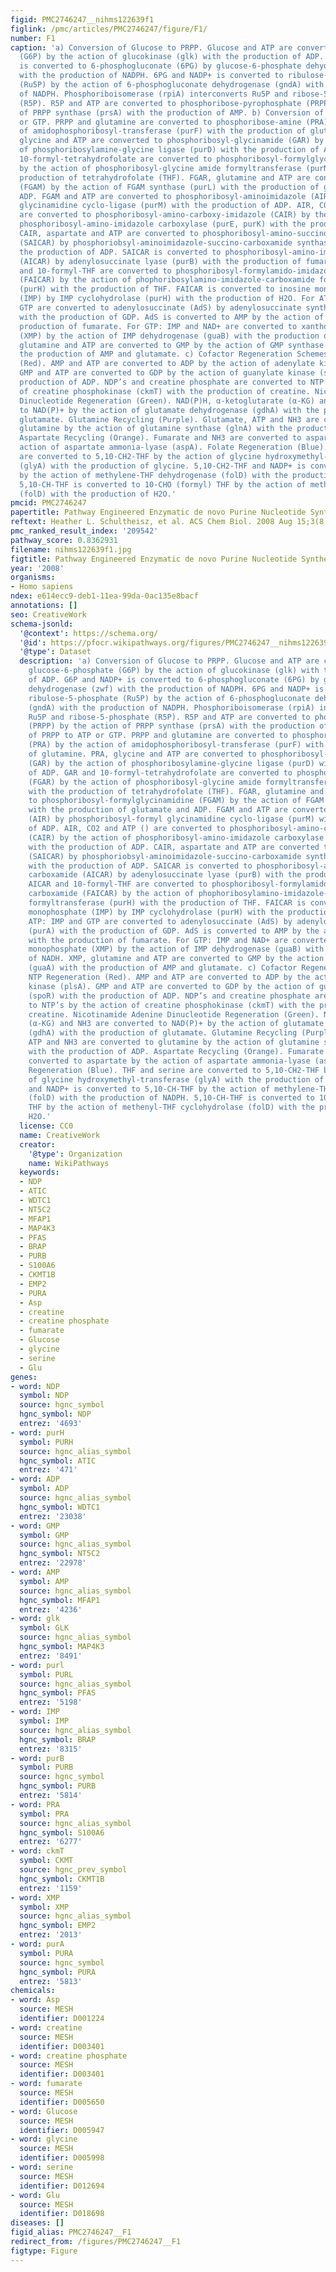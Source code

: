 ```yaml
---
figid: PMC2746247__nihms122639f1
figlink: /pmc/articles/PMC2746247/figure/F1/
number: F1
caption: 'a) Conversion of Glucose to PRPP. Glucose and ATP are converted to glucose-6-phosphate
  (G6P) by the action of glucokinase (glk) with the production of ADP. G6P and NADP+
  is converted to 6-phosphogluconate (6PG) by glucose-6-phosphate dehydrogenase (zwf)
  with the production of NADPH. 6PG and NADP+ is converted to ribulose-5-phosphate
  (Ru5P) by the action of 6-phosphogluconate dehydrogenase (gndA) with the production
  of NADPH. Phosphoriboisomerase (rpiA) interconverts Ru5P and ribose-5-phosphate
  (R5P). R5P and ATP are converted to phosphoribose-pyrophosphate (PRPP) by the action
  of PRPP synthase (prsA) with the production of AMP. b) Conversion of PRPP to ATP
  or GTP. PRPP and glutamine are converted to phosphoribose-amine (PRA) by the action
  of amidophosphoribosyl-transferase (purF) with the production of glutamine. PRA,
  glycine and ATP are converted to phosphoribosyl-glycinamide (GAR) by the action
  of phosphoribosylamine-glycine ligase (purD) with the production of ADP. GAR and
  10-formyl-tetrahydrofolate are converted to phosphoribosyl-formylglycinamide (FGAR)
  by the action of phosphoribosyl-glycine amide formyltransferase (purN) with the
  production of tetrahydrofolate (THF). FGAR, glutamine and ATP are converted to phosphoribosyl-formylglycinamidine
  (FGAM) by the action of FGAM synthase (purL) with the production of glutamate and
  ADP. FGAM and ATP are converted to phosphoribosyl-aminoimidazole (AIR) by phosphoribosyl-formyl
  glycinamidine cyclo-ligase (purM) with the production of ADP. AIR, CO2 and ATP ()
  are converted to phosphoribosyl-amino-carboxy-imidazole (CAIR) by the action of
  phosphoribosyl-amino-imidazole carboxylase (purE, purK) with the production of ADP.
  CAIR, aspartate and ATP are converted to phosphoribosyl-amino-succinocarboxamide-imidazole
  (SAICAR) by phosphoriobsyl-aminoimidazole-succino-carboxamide synthase (purC) with
  the production of ADP. SAICAR is converted to phosphoribosyl-amino-imidazole carboxamide
  (AICAR) by adenylosuccinate lyase (purB) with the production of fumarate. AICAR
  and 10-formyl-THF are converted to phosphoribosyl-formylamido-imidazole carboxamide
  (FAICAR) by the action of phophoribosylamino-imidazole-carboxamide formyltransferase
  (purH) with the production of THF. FAICAR is converted to inosine monophosphate
  (IMP) by IMP cyclohydrolase (purH) with the production of H2O. For ATP: IMP and
  GTP are converted to adenylosuccinate (AdS) by adenylosuccinate synthase (purA)
  with the production of GDP. AdS is converted to AMP by the action of purB with the
  production of fumarate. For GTP: IMP and NAD+ are converted to xanthosine monophosphate
  (XMP) by the action of IMP dehydrogenase (guaB) with the production of NADH. XMP,
  glutamine and ATP are converted to GMP by the action of GMP synthase (guaA) with
  the production of AMP and glutamate. c) Cofactor Regeneration Schemes. NTP Regeneration
  (Red). AMP and ATP are converted to ADP by the action of adenylate kinase (plsA).
  GMP and ATP are converted to GDP by the action of guanylate kinase (spoR) with the
  production of ADP. NDP’s and creatine phosphate are converted to NTP’s by the action
  of creatine phosphokinase (ckmT) with the production of creatine. Nicotinamide Adenine
  Dinucleotide Regeneration (Green). NAD(P)H, α-ketoglutarate (α-KG) and NH3 are converted
  to NAD(P)+ by the action of glutamate dehydrogenase (gdhA) with the production of
  glutamate. Glutamine Recycling (Purple). Glutamate, ATP and NH3 are converted to
  glutamine by the action of glutamine synthase (glnA) with the production of ADP.
  Aspartate Recycling (Orange). Fumarate and NH3 are converted to aspartate by the
  action of aspartate ammonia-lyase (aspA). Folate Regeneration (Blue). THF and serine
  are converted to 5,10-CH2-THF by the action of glycine hydroxymethyl-transferase
  (glyA) with the production of glycine. 5,10-CH2-THF and NADP+ is converted to 5,10-CH-THF
  by the action of methylene-THF dehydrogenase (folD) with the production of NADPH.
  5,10-CH-THF is converted to 10-CHO (formyl) THF by the action of methenyl-THF cyclohydrolase
  (folD) with the production of H2O.'
pmcid: PMC2746247
papertitle: Pathway Engineered Enzymatic de novo Purine Nucleotide Synthesis.
reftext: Heather L. Schultheisz, et al. ACS Chem Biol. 2008 Aug 15;3(8):499-511.
pmc_ranked_result_index: '209542'
pathway_score: 0.8362931
filename: nihms122639f1.jpg
figtitle: Pathway Engineered Enzymatic de novo Purine Nucleotide Synthesis
year: '2008'
organisms:
- Homo sapiens
ndex: e614ecc9-deb1-11ea-99da-0ac135e8bacf
annotations: []
seo: CreativeWork
schema-jsonld:
  '@context': https://schema.org/
  '@id': https://pfocr.wikipathways.org/figures/PMC2746247__nihms122639f1.html
  '@type': Dataset
  description: 'a) Conversion of Glucose to PRPP. Glucose and ATP are converted to
    glucose-6-phosphate (G6P) by the action of glucokinase (glk) with the production
    of ADP. G6P and NADP+ is converted to 6-phosphogluconate (6PG) by glucose-6-phosphate
    dehydrogenase (zwf) with the production of NADPH. 6PG and NADP+ is converted to
    ribulose-5-phosphate (Ru5P) by the action of 6-phosphogluconate dehydrogenase
    (gndA) with the production of NADPH. Phosphoriboisomerase (rpiA) interconverts
    Ru5P and ribose-5-phosphate (R5P). R5P and ATP are converted to phosphoribose-pyrophosphate
    (PRPP) by the action of PRPP synthase (prsA) with the production of AMP. b) Conversion
    of PRPP to ATP or GTP. PRPP and glutamine are converted to phosphoribose-amine
    (PRA) by the action of amidophosphoribosyl-transferase (purF) with the production
    of glutamine. PRA, glycine and ATP are converted to phosphoribosyl-glycinamide
    (GAR) by the action of phosphoribosylamine-glycine ligase (purD) with the production
    of ADP. GAR and 10-formyl-tetrahydrofolate are converted to phosphoribosyl-formylglycinamide
    (FGAR) by the action of phosphoribosyl-glycine amide formyltransferase (purN)
    with the production of tetrahydrofolate (THF). FGAR, glutamine and ATP are converted
    to phosphoribosyl-formylglycinamidine (FGAM) by the action of FGAM synthase (purL)
    with the production of glutamate and ADP. FGAM and ATP are converted to phosphoribosyl-aminoimidazole
    (AIR) by phosphoribosyl-formyl glycinamidine cyclo-ligase (purM) with the production
    of ADP. AIR, CO2 and ATP () are converted to phosphoribosyl-amino-carboxy-imidazole
    (CAIR) by the action of phosphoribosyl-amino-imidazole carboxylase (purE, purK)
    with the production of ADP. CAIR, aspartate and ATP are converted to phosphoribosyl-amino-succinocarboxamide-imidazole
    (SAICAR) by phosphoriobsyl-aminoimidazole-succino-carboxamide synthase (purC)
    with the production of ADP. SAICAR is converted to phosphoribosyl-amino-imidazole
    carboxamide (AICAR) by adenylosuccinate lyase (purB) with the production of fumarate.
    AICAR and 10-formyl-THF are converted to phosphoribosyl-formylamido-imidazole
    carboxamide (FAICAR) by the action of phophoribosylamino-imidazole-carboxamide
    formyltransferase (purH) with the production of THF. FAICAR is converted to inosine
    monophosphate (IMP) by IMP cyclohydrolase (purH) with the production of H2O. For
    ATP: IMP and GTP are converted to adenylosuccinate (AdS) by adenylosuccinate synthase
    (purA) with the production of GDP. AdS is converted to AMP by the action of purB
    with the production of fumarate. For GTP: IMP and NAD+ are converted to xanthosine
    monophosphate (XMP) by the action of IMP dehydrogenase (guaB) with the production
    of NADH. XMP, glutamine and ATP are converted to GMP by the action of GMP synthase
    (guaA) with the production of AMP and glutamate. c) Cofactor Regeneration Schemes.
    NTP Regeneration (Red). AMP and ATP are converted to ADP by the action of adenylate
    kinase (plsA). GMP and ATP are converted to GDP by the action of guanylate kinase
    (spoR) with the production of ADP. NDP’s and creatine phosphate are converted
    to NTP’s by the action of creatine phosphokinase (ckmT) with the production of
    creatine. Nicotinamide Adenine Dinucleotide Regeneration (Green). NAD(P)H, α-ketoglutarate
    (α-KG) and NH3 are converted to NAD(P)+ by the action of glutamate dehydrogenase
    (gdhA) with the production of glutamate. Glutamine Recycling (Purple). Glutamate,
    ATP and NH3 are converted to glutamine by the action of glutamine synthase (glnA)
    with the production of ADP. Aspartate Recycling (Orange). Fumarate and NH3 are
    converted to aspartate by the action of aspartate ammonia-lyase (aspA). Folate
    Regeneration (Blue). THF and serine are converted to 5,10-CH2-THF by the action
    of glycine hydroxymethyl-transferase (glyA) with the production of glycine. 5,10-CH2-THF
    and NADP+ is converted to 5,10-CH-THF by the action of methylene-THF dehydrogenase
    (folD) with the production of NADPH. 5,10-CH-THF is converted to 10-CHO (formyl)
    THF by the action of methenyl-THF cyclohydrolase (folD) with the production of
    H2O.'
  license: CC0
  name: CreativeWork
  creator:
    '@type': Organization
    name: WikiPathways
  keywords:
  - NDP
  - ATIC
  - WDTC1
  - NT5C2
  - MFAP1
  - MAP4K3
  - PFAS
  - BRAP
  - PURB
  - S100A6
  - CKMT1B
  - EMP2
  - PURA
  - Asp
  - creatine
  - creatine phosphate
  - fumarate
  - Glucose
  - glycine
  - serine
  - Glu
genes:
- word: NDP
  symbol: NDP
  source: hgnc_symbol
  hgnc_symbol: NDP
  entrez: '4693'
- word: purH
  symbol: PURH
  source: hgnc_alias_symbol
  hgnc_symbol: ATIC
  entrez: '471'
- word: ADP
  symbol: ADP
  source: hgnc_alias_symbol
  hgnc_symbol: WDTC1
  entrez: '23038'
- word: GMP
  symbol: GMP
  source: hgnc_alias_symbol
  hgnc_symbol: NT5C2
  entrez: '22978'
- word: AMP
  symbol: AMP
  source: hgnc_alias_symbol
  hgnc_symbol: MFAP1
  entrez: '4236'
- word: glk
  symbol: GLK
  source: hgnc_alias_symbol
  hgnc_symbol: MAP4K3
  entrez: '8491'
- word: purl
  symbol: PURL
  source: hgnc_alias_symbol
  hgnc_symbol: PFAS
  entrez: '5198'
- word: IMP
  symbol: IMP
  source: hgnc_alias_symbol
  hgnc_symbol: BRAP
  entrez: '8315'
- word: purB
  symbol: PURB
  source: hgnc_symbol
  hgnc_symbol: PURB
  entrez: '5814'
- word: PRA
  symbol: PRA
  source: hgnc_alias_symbol
  hgnc_symbol: S100A6
  entrez: '6277'
- word: ckmT
  symbol: CKMT
  source: hgnc_prev_symbol
  hgnc_symbol: CKMT1B
  entrez: '1159'
- word: XMP
  symbol: XMP
  source: hgnc_alias_symbol
  hgnc_symbol: EMP2
  entrez: '2013'
- word: purA
  symbol: PURA
  source: hgnc_symbol
  hgnc_symbol: PURA
  entrez: '5813'
chemicals:
- word: Asp
  source: MESH
  identifier: D001224
- word: creatine
  source: MESH
  identifier: D003401
- word: creatine phosphate
  source: MESH
  identifier: D003401
- word: fumarate
  source: MESH
  identifier: D005650
- word: Glucose
  source: MESH
  identifier: D005947
- word: glycine
  source: MESH
  identifier: D005998
- word: serine
  source: MESH
  identifier: D012694
- word: Glu
  source: MESH
  identifier: D018698
diseases: []
figid_alias: PMC2746247__F1
redirect_from: /figures/PMC2746247__F1
figtype: Figure
---
```

